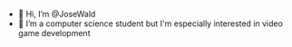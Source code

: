 - 👋 Hi, I’m @JoseWald
- 👀 I’m  a computer science student but I'm especially interested in video game development 
